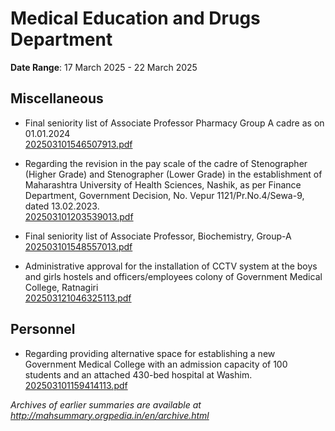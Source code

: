 # Medical Education and Drugs Department

**Date Range**: 17 March 2025 - 22 March 2025


## Miscellaneous
- Final seniority list of Associate Professor Pharmacy Group A cadre as on 01.01.2024\
  [202503101546507913.pdf](https://gr.maharashtra.gov.in/Site/Upload/Government%20Resolutions/English/202503101546507913.pdf)

- Regarding the revision in the pay scale of the cadre of Stenographer (Higher Grade) and Stenographer (Lower Grade) in the establishment of Maharashtra University of Health Sciences, Nashik, as per Finance Department, Government Decision, No. Vepur 1121/Pr.No.4/Sewa-9, dated 13.02.2023.\
  [202503101203539013.pdf](https://gr.maharashtra.gov.in/Site/Upload/Government%20Resolutions/English/202503101203539013.pdf)

- Final seniority list of Associate Professor, Biochemistry, Group-A\
  [202503101548557013.pdf](https://gr.maharashtra.gov.in/Site/Upload/Government%20Resolutions/English/202503101548557013.pdf)

- Administrative approval for the installation of CCTV system at the boys and girls hostels and officers/employees colony of Government Medical College, Ratnagiri\
  [202503121046325113.pdf](https://gr.maharashtra.gov.in/Site/Upload/Government%20Resolutions/English/202503121046325113.pdf)

## Personnel
- Regarding providing alternative space for establishing a new Government Medical College with an admission capacity of 100 students and an attached 430-bed hospital at Washim.\
  [202503101159414113.pdf](https://gr.maharashtra.gov.in/Site/Upload/Government%20Resolutions/English/202503101159414113.pdf)


*Archives of earlier summaries are available at http://mahsummary.orgpedia.in/en/archive.html*